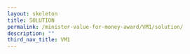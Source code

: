 ```yaml
---
layout: skeleton
title: SOLUTION
permalink: /minister-value-for-money-award/VM1/solution/
description: ""
third_nav_title: VM1
---
```

